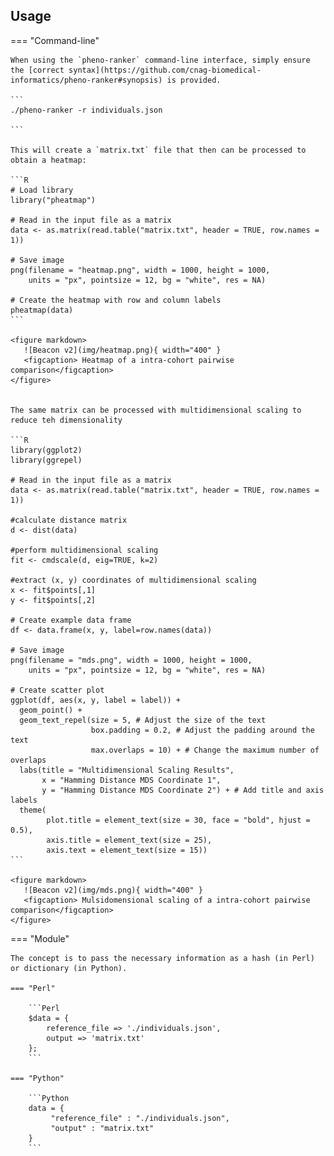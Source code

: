 ## Usage

=== "Command-line"

    When using the `pheno-ranker` command-line interface, simply ensure the [correct syntax](https://github.com/cnag-biomedical-informatics/pheno-ranker#synopsis) is provided.

    ```
    ./pheno-ranker -r individuals.json 

    ```

    This will create a `matrix.txt` file that then can be processed to obtain a heatmap:

    ```R
    # Load library
    library("pheatmap")

    # Read in the input file as a matrix
    data <- as.matrix(read.table("matrix.txt", header = TRUE, row.names = 1))

    # Save image
    png(filename = "heatmap.png", width = 1000, height = 1000,
        units = "px", pointsize = 12, bg = "white", res = NA)

    # Create the heatmap with row and column labels
    pheatmap(data)
    ```

    <figure markdown>
       ![Beacon v2](img/heatmap.png){ width="400" }
       <figcaption> Heatmap of a intra-cohort pairwise comparison</figcaption>
    </figure>


    The same matrix can be processed with multidimensional scaling to reduce teh dimensionality

    ```R
    library(ggplot2)
    library(ggrepel)
    
    # Read in the input file as a matrix 
    data <- as.matrix(read.table("matrix.txt", header = TRUE, row.names = 1))
    
    #calculate distance matrix
    d <- dist(data)
    
    #perform multidimensional scaling
    fit <- cmdscale(d, eig=TRUE, k=2)
    
    #extract (x, y) coordinates of multidimensional scaling
    x <- fit$points[,1]
    y <- fit$points[,2]
    
    # Create example data frame
    df <- data.frame(x, y, label=row.names(data))
    
    # Save image
    png(filename = "mds.png", width = 1000, height = 1000,
        units = "px", pointsize = 12, bg = "white", res = NA)
    
    # Create scatter plot
    ggplot(df, aes(x, y, label = label)) +
      geom_point() +
      geom_text_repel(size = 5, # Adjust the size of the text
                      box.padding = 0.2, # Adjust the padding around the text
                      max.overlaps = 10) + # Change the maximum number of overlaps
      labs(title = "Multidimensional Scaling Results",
           x = "Hamming Distance MDS Coordinate 1",
           y = "Hamming Distance MDS Coordinate 2") + # Add title and axis labels
      theme(
            plot.title = element_text(size = 30, face = "bold", hjust = 0.5),
            axis.title = element_text(size = 25),
            axis.text = element_text(size = 15))
    ```

    <figure markdown>
       ![Beacon v2](img/mds.png){ width="400" }
       <figcaption> Mulsidomensional scaling of a intra-cohort pairwise comparison</figcaption>
    </figure>


=== "Module"

    The concept is to pass the necessary information as a hash (in Perl) or dictionary (in Python).

    === "Perl"

        ```Perl
        $data = {
            reference_file => './individuals.json',
            output => 'matrix.txt'
        };
        ```

    === "Python"

        ```Python
        data = {
             "reference_file" : "./individuals.json",
             "output" : "matrix.txt"
        }
        ```
